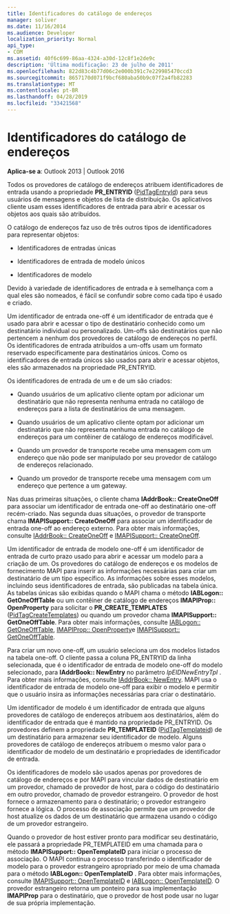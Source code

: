 ```yaml
---
title: Identificadores do catálogo de endereços
manager: soliver
ms.date: 11/16/2014
ms.audience: Developer
localization_priority: Normal
api_type:
- COM
ms.assetid: 40f6c699-86aa-4324-a30d-12c8f1e2de9c
description: 'Última modificação: 23 de julho de 2011'
ms.openlocfilehash: 822d83c4b77d06c2e000b391c7e229985470ccd3
ms.sourcegitcommit: 8657170d071f9bcf680aba50b9c07f2a4fb82283
ms.translationtype: MT
ms.contentlocale: pt-BR
ms.lasthandoff: 04/28/2019
ms.locfileid: "33421568"
---
```

# <a name="address-book-identifiers"></a>Identificadores do catálogo de endereços

  
  
**Aplica-se a**: Outlook 2013 | Outlook 2016 
  
Todos os provedores de catálogo de endereços atribuem identificadores de entrada usando a propriedade **PR_ENTRYID** ([PidTagEntryId](pidtagentryid-canonical-property.md)) para seus usuários de mensagens e objetos de lista de distribuição. Os aplicativos cliente usam esses identificadores de entrada para abrir e acessar os objetos aos quais são atribuídos.
  
O catálogo de endereços faz uso de três outros tipos de identificadores para representar objetos:
  
- Identificadores de entradas únicas
    
- Identificadores de entrada de modelo únicos
    
- Identificadores de modelo
    
Devido à variedade de identificadores de entrada e à semelhança com a qual eles são nomeados, é fácil se confundir sobre como cada tipo é usado e criado. 
  
Um identificador de entrada one-off é um identificador de entrada que é usado para abrir e acessar o tipo de destinatário conhecido como um destinatário individual ou personalizado. Um-offs são destinatários que não pertencem a nenhum dos provedores de catálogo de endereços no perfil. Os identificadores de entrada atribuídos a um-offs usam um formato reservado especificamente para destinatários únicos. Como os identificadores de entrada únicos são usados para abrir e acessar objetos, eles são armazenados na propriedade PR_ENTRYID.
  
Os identificadores de entrada de um e de um são criados:
  
- Quando usuários de um aplicativo cliente optam por adicionar um destinatário que não representa nenhuma entrada no catálogo de endereços para a lista de destinatários de uma mensagem.
    
- Quando usuários de um aplicativo cliente optam por adicionar um destinatário que não representa nenhuma entrada no catálogo de endereços para um contêiner de catálogo de endereços modificável.
    
- Quando um provedor de transporte recebe uma mensagem com um endereço que não pode ser manipulado por seu provedor de catálogo de endereços relacionado.
    
- Quando um provedor de transporte recebe uma mensagem com um endereço que pertence a um gateway.
    
Nas duas primeiras situações, o cliente chama **IAddrBook:: CreateOneOff** para associar um identificador de entrada one-off ao destinatário one-off recém-criado. Nas segunda duas situações, o provedor de transporte chama **IMAPISupport:: CreateOneOff** para associar um identificador de entrada one-off ao endereço externo. Para obter mais informações, consulte [IAddrBook:: CreateOneOff](iaddrbook-createoneoff.md) e [IMAPISupport:: CreateOneOff](imapisupport-createoneoff.md).
  
Um identificador de entrada de modelo one-off é um identificador de entrada de curto prazo usado para abrir e acessar um modelo para a criação de um. Os provedores do catálogo de endereços e os modelos de fornecimento MAPI para inserir as informações necessárias para criar um destinatário de um tipo específico. As informações sobre esses modelos, incluindo seus identificadores de entrada, são publicadas na tabela única. As tabelas únicas são exibidas quando o MAPI chama o método **IABLogon:: GetOneOffTable** ou um contêiner de catálogo de endereços **IMAPIProp:: OpenProperty** para solicitar o **PR_CREATE_TEMPLATES** ([PidTagCreateTemplates](pidtagcreatetemplates-canonical-property.md)) ou quando um provedor chama **IMAPISupport:: GetOneOffTable**. Para obter mais informações, consulte [IABLogon:: GetOneOffTable](iablogon-getoneofftable.md), [IMAPIProp:: OpenProperty](imapiprop-openproperty.md)e [IMAPISupport:: GetOneOffTable](imapisupport-getoneofftable.md).
  
Para criar um novo one-off, um usuário seleciona um dos modelos listados na tabela one-off. O cliente passa a coluna PR_ENTRYID da linha selecionada, que é o identificador de entrada de modelo one-off do modelo selecionado, para **IAddrBook:: NewEntry** no parâmetro _lpEIDNewEntryTpl_ . Para obter mais informações, consulte [IAddrBook:: NewEntry](iaddrbook-newentry.md). MAPI usa o identificador de entrada de modelo one-off para exibir o modelo e permitir que o usuário insira as informações necessárias para criar o destinatário. 
  
Um identificador de modelo é um identificador de entrada que alguns provedores de catálogo de endereços atribuem aos destinatários, além do identificador de entrada que é mantido na propriedade PR_ENTRYID. Os provedores definem a propriedade **PR_TEMPLATEID** ([PidTagTemplateid](pidtagtemplateid-canonical-property.md)) de um destinatário para armazenar seu identificador de modelo. Alguns provedores de catálogo de endereços atribuem o mesmo valor para o identificador de modelo de um destinatário e propriedades de identificador de entrada.
  
Os identificadores de modelo são usados apenas por provedores de catálogo de endereços e por MAPI para vincular dados de destinatário em um provedor, chamado de provedor de host, para o código do destinatário em outro provedor, chamado de provedor estrangeiro. O provedor de host fornece o armazenamento para o destinatário; o provedor estrangeiro fornece a lógica. O processo de associação permite que um provedor de host atualize os dados de um destinatário que armazena usando o código de um provedor estrangeiro.
  
Quando o provedor de host estiver pronto para modificar seu destinatário, ele passará a propriedade PR_TEMPLATEID em uma chamada para o método **IMAPISupport:: OpenTemplateID** para iniciar o processo de associação. O MAPI continua o processo transferindo o identificador de modelo para o provedor estrangeiro apropriado por meio de uma chamada para o método **IABLogon:: OpenTemplateID** . Para obter mais informações, consulte [IMAPISupport:: OpenTemplateID](imapisupport-opentemplateid.md) e [IABLogon:: OpenTemplateID](iablogon-opentemplateid.md). O provedor estrangeiro retorna um ponteiro para sua implementação **IMAPIProp** para o destinatário, que o provedor de host pode usar no lugar de sua própria implementação. 
  

